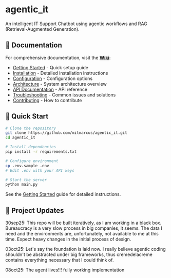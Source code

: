 # agentic_it

An intelligent IT Support Chatbot using agentic workflows and RAG (Retrieval-Augmented Generation).

## 📖 Documentation

For comprehensive documentation, visit the **[Wiki](wiki/Home.md)**:

- [Getting Started](wiki/Getting-Started.md) - Quick setup guide
- [Installation](wiki/Installation.md) - Detailed installation instructions
- [Configuration](wiki/Configuration.md) - Configuration options
- [Architecture](wiki/Architecture.md) - System architecture overview
- [API Documentation](wiki/API-Documentation.md) - API reference
- [Troubleshooting](wiki/Troubleshooting.md) - Common issues and solutions
- [Contributing](wiki/Contributing.md) - How to contribute

## 🚀 Quick Start

```bash
# Clone the repository
git clone https://github.com/mitmarcus/agentic_it.git
cd agentic_it

# Install dependencies
pip install -r requirements.txt

# Configure environment
cp .env.sample .env
# Edit .env with your API keys

# Start the server
python main.py
```

See the [Getting Started](wiki/Getting-Started.md) guide for detailed instructions.

## 📝 Project Updates

30sep25: This repo will be built iteratively, as I am working in a black box. Bureaucracy is a very slow process in big companies, it seems. The data I need and the environments are, unfortunately, not available to me at this time. Expect heavy changes in the initial process of design.

03oct25: Let's say the foundation is laid now. I really believe agentic coding shouldn't be abstracted under big frameworks, thus cremedelacreme contains everything necessary that I could think of. 

08oct25: The agent lives!!! fully working implementation 
